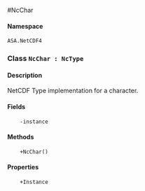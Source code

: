 #NcChar

#### Namespace
`ASA.NetCDF4`

### Class `NcChar : NcType`

#### Description

NetCDF Type implementation for a character.

#### Fields
        -instance

#### Methods
        +NcChar()

#### Properties
        +Instance

